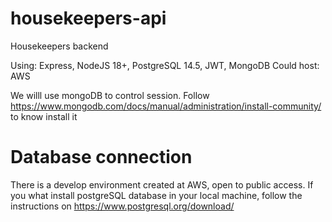 # housekeepers-api

Housekeepers backend

Using: Express, NodeJS 18+, PostgreSQL 14.5, JWT, MongoDB
Could host: AWS

We willl use mongoDB to control session.
Follow https://www.mongodb.com/docs/manual/administration/install-community/ to know install it

# Database connection

There is a develop environment created at AWS, open to public access. If you what install postgreSQL database in your local machine, follow the instructions on https://www.postgresql.org/download/